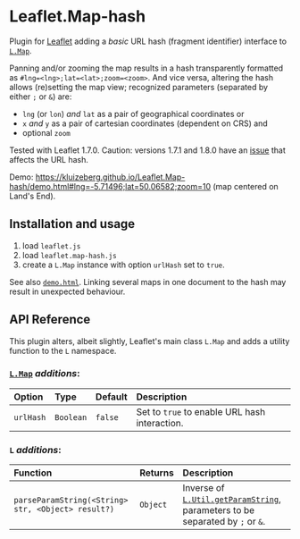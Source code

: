 # Leaflet.Map-hash

Plugin for [Leaflet](https://leafletjs.com) adding a *basic* URL hash (fragment identifier) interface to [`L.Map`](https://leafletjs.com/reference#map).

Panning and/or zooming the map results in a hash transparently formatted as `#lng=<lng>;lat=<lat>;zoom=<zoom>`. And vice versa, altering the hash allows (re)setting the map view; recognized parameters (separated by either `;` or `&`) are:
- `lng` (or `lon`) *and* `lat` as a pair of geographical coordinates or
- `x` *and* `y` as a pair of cartesian coordinates (dependent on CRS) and
- optional `zoom`

Tested with Leaflet 1.7.0. Caution: versions 1.7.1 and 1.8.0 have an [issue](https://github.com/Leaflet/Leaflet/issues/8159) that affects the URL hash.

Demo: https://kluizeberg.github.io/Leaflet.Map-hash/demo.html#lng=-5.71496;lat=50.06582;zoom=10 (map centered on Land's End).

## Installation and usage

1. load `leaflet.js`
2. load `leaflet.map-hash.js`
3. create a `L.Map` instance with option `urlHash` set to `true`.

See also [`demo.html`](https://github.com/kluizeberg/Leaflet.Map-hash/blob/master/demo.html). Linking several maps in one document to the hash may result in unexpected behaviour.

## API Reference

This plugin alters, albeit slightly, Leaflet's main class `L.Map` and adds a utility function to the `L` namespace.

### [`L.Map`](https://leafletjs.com/reference.html#map) *additions*:

| Option | Type | Default | Description |
| :----- | :--- | :------ | :---------- |
| `urlHash` | `Boolean` | `false` | Set to `true` to enable URL hash interaction. |

### `L` *additions*:

| Function | Returns | Description |
| :------- | :------ | :---------- |
| `parseParamString(<String> str, <Object> result?)` | `Object` | Inverse of [`L.Util.getParamString`](https://leafletjs.com/reference#util-getparamstring), parameters to be separated by `;` or `&`. |
